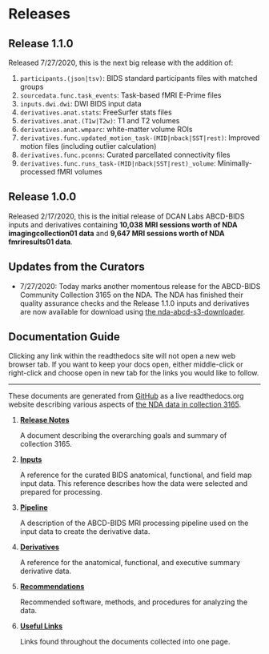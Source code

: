 # Releases

## Release 1.1.0

Released 7/27/2020, this is the next big release with the addition of:

1. `participants.(json|tsv)`: BIDS standard participants files with matched groups
1. `sourcedata.func.task_events`: Task-based fMRI E-Prime files
1. `inputs.dwi.dwi`: DWI BIDS input data
1. `derivatives.anat.stats`: FreeSurfer stats files
1. `derivatives.anat.(T1w|T2w)`: T1 and T2 volumes
1. `derivatives.anat.wmparc`: white-matter volume ROIs
1. `derivatives.func.updated_motion_task-(MID|nback|SST|rest)`: Improved motion files (including outlier calculation)
1. `derivatives.func.pconns`: Curated parcellated connectivity files
1. `derivatives.func.runs_task-(MID|nback|SST|rest)_volume`: Minimally-processed fMRI volumes

## Release 1.0.0

Released 2/17/2020, this is the initial release of DCAN Labs ABCD-BIDS inputs and derivatives containing **10,038 MRI sessions worth of NDA imagingcollection01 data** and **9,647 MRI sessions worth of NDA fmriresults01 data**.

## Updates from the Curators

- 7/27/2020: Today marks another momentous release for the ABCD-BIDS Community Collection 3165 on the NDA.  The NDA has finished their quality assurance checks and the Release 1.1.0 inputs and derivatives are now available for download using [the nda-abcd-s3-downloader](https://github.com/ABCD-STUDY/nda-abcd-s3-downloader).

## Documentation Guide

Clicking any link within the readthedocs site will not open a new web browser tab.  If you want to keep your docs open, either middle-click or right-click and choose open in new tab for the links you would like to follow.

---

These documents are generated from [GitHub](https://github.com/ABCD-STUDY/nda-abcd-collection-3165) as a live readthedocs.org website describing various aspects of [the NDA data in collection 3165](https://nda.nih.gov/edit_collection.html?id=3165).

1. [**Release Notes**](https://collection3165.readthedocs.io/en/stable/release_notes/)

    A document describing the overarching goals and summary of collection 3165.

1. [**Inputs**](https://collection3165.readthedocs.io/en/stable/inputs/)

    A reference for the curated BIDS anatomical, functional, and field map input data.  This reference describes how the data were selected and prepared for processing.

1. [**Pipeline**](https://collection3165.readthedocs.io/en/stable/pipeline/)

    A description of the ABCD-BIDS MRI processing pipeline used on the input data to create the derivative data.

1. [**Derivatives**](https://collection3165.readthedocs.io/en/stable/derivatives/)

    A reference for the anatomical, functional, and executive summary derivative data.

1. [**Recommendations**](https://collection3165.readthedocs.io/en/stable/recommendations/)

    Recommended software, methods, and procedures for analyzing the data.

1. [**Useful Links**](https://collection3165.readthedocs.io/en/stable/useful/)

    Links found throughout the documents collected into one page.
